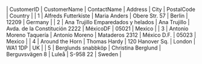 | CustomerID |	CustomerName                        |	ContactName     | 	Address	                 |    City      |	PostalCode | 	Country |
| 1          |  Alfreds Futterkiste	                |   Maria Anders    |	Obere Str. 57            | 	  Berlin	|   12209	   |   Germany | 
| 2          |	Ana Trujillo Emparedados y helados  |	Ana Trujillo    |  Avda. de la Constitución 2222 | MéxicoDF | 05021        |	Mexico |
| 3          |	Antonio Moreno Taquería             | 	Antonio Moreno	|  Mataderos 2312            | México D.F. | 05023 | Mexico |
| 4          |  Around the Horn	                    | Thomas Hardy	    | 120 Hanover Sq.            |	London	| WA1 1DP |	UK |
| 5          |	Berglunds snabbköp                  |	Christina Berglund | 	Berguvsvägen 8	     |    Luleå	| S-958 22	| Sweden |